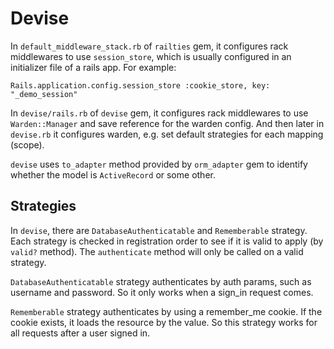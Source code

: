 # Devise

In `default_middleware_stack.rb` of `railties` gem, it configures rack
middlewares to use `session_store`, which is usually configured in an
initializer file of a rails app. For example:

```
Rails.application.config.session_store :cookie_store, key: "_demo_session"
```

In `devise/rails.rb` of `devise` gem, it configures rack middlewares to use
`Warden::Manager` and save reference for the warden config. And then later in
`devise.rb` it configures warden, e.g. set default strategies for each mapping
(scope).

`devise` uses `to_adapter` method provided by `orm_adapter` gem to identify
whether the model is `ActiveRecord` or some other.

## Strategies

In `devise`, there are `DatabaseAuthenticatable` and `Rememberable` strategy.
Each strategy is checked in registration order to see if it is valid to apply
(by `valid?` method). The `authenticate` method will only be called on a valid
strategy.

`DatabaseAuthenticatable` strategy authenticates by auth params, such as
username and password. So it only works when a sign_in request comes.

`Rememberable` strategy authenticates by using a remember_me cookie. If the
cookie exists, it loads the resource by the value. So this strategy works for
all requests after a user signed in.
